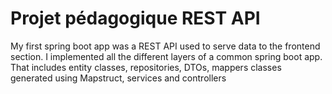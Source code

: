 # Projet pédagogique REST API
My first spring boot app was a REST API used to serve data to the frontend section. I implemented all the different layers of a common spring boot app. 
That includes entity classes, repositories, DTOs, mappers classes generated using Mapstruct, services and controllers
